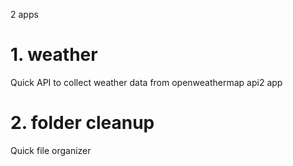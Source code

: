 2 apps
# 1. weather
Quick API to collect weather data from openweathermap api2 app


# 2. folder cleanup
Quick file organizer